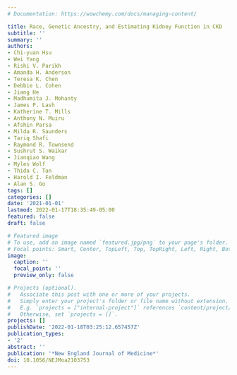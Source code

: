 ```yaml
---
# Documentation: https://wowchemy.com/docs/managing-content/

title: Race, Genetic Ancestry, and Estimating Kidney Function in CKD
subtitle: ''
summary: ''
authors:
- Chi-yuan Hsu
- Wei Yang
- Rishi V. Parikh
- Amanda H. Anderson
- Teresa K. Chen
- Debbie L. Cohen
- Jiang He
- Madhumita J. Mohanty
- James P. Lash
- Katherine T. Mills
- Anthony N. Muiru
- Afshin Parsa
- Milda R. Saunders
- Tariq Shafi
- Raymond R. Townsend
- Sushrut S. Waikar
- Jianqiao Wang
- Myles Wolf
- Thida C. Tan
- Harold I. Feldman
- Alan S. Go
tags: []
categories: []
date: '2021-01-01'
lastmod: 2022-01-17T18:35:49-05:00
featured: false
draft: false

# Featured image
# To use, add an image named `featured.jpg/png` to your page's folder.
# Focal points: Smart, Center, TopLeft, Top, TopRight, Left, Right, BottomLeft, Bottom, BottomRight.
image:
  caption: ''
  focal_point: ''
  preview_only: false

# Projects (optional).
#   Associate this post with one or more of your projects.
#   Simply enter your project's folder or file name without extension.
#   E.g. `projects = ["internal-project"]` references `content/project/deep-learning/index.md`.
#   Otherwise, set `projects = []`.
projects: []
publishDate: '2022-01-18T03:25:12.657457Z'
publication_types:
- '2'
abstract: ''
publication: '*New England Journal of Medicine*'
doi: 10.1056/NEJMoa2103753
---
```

